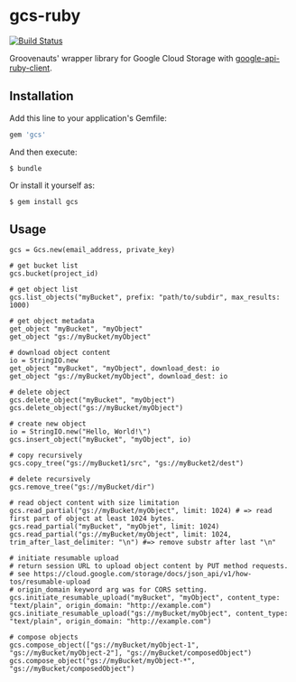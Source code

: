 # gcs-ruby

[![Build Status](https://travis-ci.org/groovenauts/gcs-ruby.svg?branch=master)](https://travis-ci.org/groovenauts/gcs-ruby)

Groovenauts' wrapper library for Google Cloud Storage with [google-api-ruby-client](https://github.com/google/google-api-ruby-client).

## Installation

Add this line to your application's Gemfile:

```ruby
gem 'gcs'
```

And then execute:

    $ bundle

Or install it yourself as:

    $ gem install gcs

## Usage

```
gcs = Gcs.new(email_address, private_key)

# get bucket list
gcs.bucket(project_id)

# get object list
gcs.list_objects("myBucket", prefix: "path/to/subdir", max_results: 1000)

# get object metadata
get_object "myBucket", "myObject"
get_object "gs://myBucket/myObject"

# download object content
io = StringIO.new
get_object "myBucket", "myObject", download_dest: io
get_object "gs://myBucket/myObject", download_dest: io

# delete object
gcs.delete_object("myBucket", "myObject")
gcs.delete_object("gs://myBucket/myObject")

# create new object
io = StringIO.new("Hello, World!\")
gcs.insert_object("myBucket", "myObject", io)

# copy recursively
gcs.copy_tree("gs://myBucket1/src", "gs://myBucket2/dest")

# delete recursively
gcs.remove_tree("gs://myBucket/dir")

# read object content with size limitation
gcs.read_partial("gs://myBucket/myObject", limit: 1024) # => read first part of object at least 1024 bytes.
gcs.read_partial("myBucket", "myObjet", limit: 1024)
gcs.read_partial("gs://myBucket/myObject", limit: 1024, trim_after_last_delimiter: "\n") #=> remove substr after last "\n"

# initiate resumable upload
# return session URL to upload object content by PUT method requests.
# see https://cloud.google.com/storage/docs/json_api/v1/how-tos/resumable-upload
# origin_domain keyword arg was for CORS setting.
gcs.initiate_resumable_upload("myBucket", "myObject", content_type: "text/plain", origin_domain: "http://example.com")
gcs.initiate_resumable_upload("gs://myBucket/myObject", content_type: "text/plain", origin_domain: "http://example.com")

# compose objects
gcs.compose_object(["gs://myBucket/myObject-1", "gs://myBucket/myObject-2"], "gs://myBucket/composedObject")
gcs.compose_object("gs://myBucket/myObject-*", "gs://myBucket/composedObject")
```

